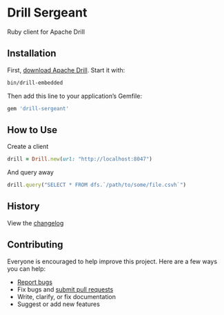 # Drill Sergeant

Ruby client for Apache Drill

## Installation

First, [download Apache Drill](https://drill.apache.org/docs/installing-drill-on-linux-and-mac-os-x/). Start it with:

```sh
bin/drill-embedded
```

Then add this line to your application’s Gemfile:

```ruby
gem 'drill-sergeant'
```

## How to Use

Create a client

```ruby
drill = Drill.new(url: "http://localhost:8047")
```

And query away

```ruby
drill.query("SELECT * FROM dfs.`/path/to/some/file.csvh`")
```

## History

View the [changelog](https://github.com/ankane/drill-sergeant/blob/master/CHANGELOG.md)

## Contributing

Everyone is encouraged to help improve this project. Here are a few ways you can help:

- [Report bugs](https://github.com/ankane/drill-sergeant/issues)
- Fix bugs and [submit pull requests](https://github.com/ankane/drill-sergeant/pulls)
- Write, clarify, or fix documentation
- Suggest or add new features
